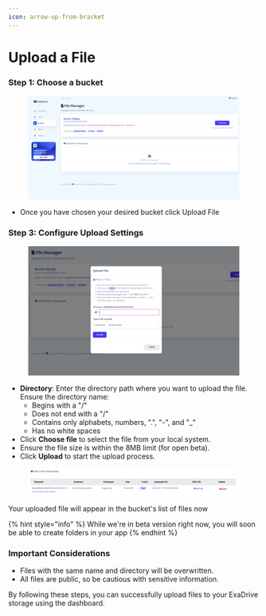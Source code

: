 ```yaml
---
icon: arrow-up-from-bracket
---
```


# Upload a File

### Step 1: Choose a bucket

<figure><img src="../../.gitbook/assets/Screenshot 2024-09-13 at 9.30.53 PM.png" alt=""><figcaption></figcaption></figure>

* Once you have chosen your desired bucket click Upload File

### Step 3: Configure Upload Settings

<figure><img src="../../.gitbook/assets/Screenshot 2024-09-13 at 9.31.10 PM.png" alt=""><figcaption></figcaption></figure>

* **Directory**: Enter the directory path where you want to upload the file. Ensure the directory name:
  * Begins with a "/"
  * Does not end with a "/"
  * Contains only alphabets, numbers, ".", "-", and "\_"
  * Has no white spaces
* Click **Choose file** to select the file from your local system.
* Ensure the file size is within the 8MB limit (for open beta).
* Click **Upload** to start the upload process.



<figure><img src="../../.gitbook/assets/Screenshot 2024-09-13 at 9.32.51 PM.png" alt=""><figcaption></figcaption></figure>

Your uploaded file will appear in the bucket's list of files now

{% hint style="info" %}
While we're in beta version right now, you will soon be able to create folders in your app
{% endhint %}

### Important Considerations

* Files with the same name and directory will be overwritten.
* All files are public, so be cautious with sensitive information.

By following these steps, you can successfully upload files to your ExaDrive storage using the dashboard.
